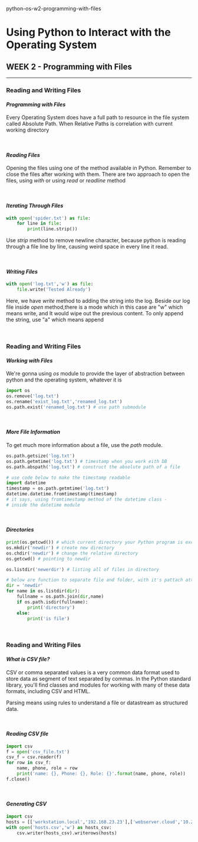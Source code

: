 python-os-w2-programming-with-files

# Using Python to Interact with the Operating System
## WEEK 2 - Programming with Files
* * *
### **Reading and Writing Files**
#### *Programming with Files*
Every Operating System does have a full path to resource in the file system called Absolute Path. When Relative Paths is correlation with current working directory

<br/>

#### *Reading Files*
Opening the files using one of the method available in Python. Remember to close the files after working with them.
There are two approach to open the files, using *with* or using *read* or *readline* method

<br/>

#### *Iterating Through Files*

```python
with open('spider.txt') as file:
	for line in file:
		print(line.strip())
```
Use *strip* method to remove newline character, because python is reading through a file line by line, causing weird space in every line it read.

<br/>

#### *Writing Files*
```python
with open('log.txt','w') as file:
	file.write('Tested Already')
```
Here, we have *write* method to adding the string into the log. Beside our log file inside *open* method,there is a mode which in this case are "w" which means write, and It would wipe out the previous content. To only append the string, use "a" which means append

<br/>

### **Reading and Writing Files**
#### *Working with Files*
We're gonna using *os* module to provide the layer of abstraction between python and the operating system, whatever it is
~~~python
import os
os.remove('log.txt')
os.rename('exist_log.txt','renamed_log.txt')
os.path.exist('renamed_log.txt') # use path submodule
~~~

<br/>

#### *More File Information*
To get much more information about a file, use the *path* module. 
```python
os.path.getsize('log.txt')
os.path.getmtime('log.txt') # timestamp when you work eith DB
os.path.abspath('log.txt') # construct the absolute path of a file

# use code below to make the timestamp readable 
import datetime
timestamp = os.path.getmtime('log.txt')
datetime.datetime.fromtimestamp(timestamp)
# it says, using fromtimestamp method of the datetime class -
# inside the datetime module
```

<br/>

#### *Directories*
```python
print(os.getcwd()) # which current directory your Python program is executing in
os.mkdir('newdir') # create new directory
os.chdir('newdir') # change the relative directory
os.getcwd() # pointing to newdir

os.listdir('newerdir') # listing all of files in directory

# below are function to separate file and folder, with it's pattach attached
dir = 'newdir'
for name in os.listdir(dir):
	fullname = os.path.join(dir,name)
	if os.path.isdir(fullname):
		print('directory')
	else:
		print('is file')
```

<br/>

### **Reading and Writing Files**
#### *What is CSV file?*
CSV or comma separated values is a very common data format used to store data as segment of text separated by commas. In the Python standard library, you'll find classes and modules for working with many of these data formats, including CSV and HTML.

Parsing means using rules to understand a file or datastream as structured data.

<br/>

#### *Reading CSV file*
```python
import csv
f = open('csv_file.txt')
csv_f = csv.reader(f)
for row in csv_f:
	name, phone, role = row
	print('name: {}, Phone: {}, Role: {}'.format(name, phone, role))
f.close()
```

<br/>

#### *Generating CSV*
```python
import csv
hosts = [['workstation.local','192.168.23.23'],['webserver.cloud','10.2.2.2']]
with open('hosts.csv','w') as hosts_csv:
	csv.writer(hosts_csv).writerows(hosts)
```